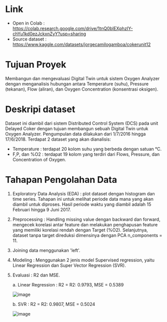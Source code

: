 # Link 
   * Open in Colab : https://colab.research.google.com/drive/1tnQ0bIEXphzIY-chYu1kd0ezJckxnZyY?usp=sharing
   * Source dataset : https://www.kaggle.com/datasets/jorgecamilogamboa/cokerunit12


# **Tujuan Proyek**  
Membangun dan mengevaluasi Digital Twin untuk sistem Oxygen Analyzer dengan menganalisis hubungan antara Temperature (suhu), Pressure (tekanan), Flow (aliran), dan Oxygen Concentration (konsentrasi oksigen).

# **Deskripi dataset**  
Dataset ini diambil dari sistem Distributed Control System (DCS) pada unit Delayed Coker dengan tujuan membangun sebuah Digital Twin untuk Oxygen Analyzer. Pengumpulan data dilakukan dari 1/7/2016 hingga 17/6/2018.
Terdapat 2 dataset yang akan dianalisis:
 * Temperature : terdapat 20 kolom suhu yang berbeda dengan satuan °C.
 * F,P, dan %O2 : terdapat 19 kolom yang terdiri dari Flows, Pressure, dan Concentration of Oxygen.

# **Tahapan Pengolahan Data**
1. Exploratory Data Analysis (EDA) : plot dataset dengan histogram dan time series. Tahapan ini untuk melihat periode data mana yang akan diambil untuk diproses. Hasil periode waktu yang diambil adalah 15 Februari hingga 9 Juni 2017.
2. Preprocessing : Handling missing value dengan backward dan forward, mengecek korelasi antar feature dan melakukan penghapusan feature yang memiliki korelasi rendah dengan Target (%O2). Selanjutnya, dataset tanpa target direduksi dimensinya dengan PCA n_components = 11.
3. Joining data menggunakan 'left'.
4. Modeling : Menggunakan 2 jenis model Supervised regression, yaitu Linear Regression dan Super Vector Regression (SVR).
5. Evaluasi : R2 dan MSE.
   
   a. Linear Regression : R2 = R2: 0.9793, MSE = 0.5389
   
      ![image](https://github.com/user-attachments/assets/a6419f38-105a-4496-968d-a5d0800ac3d9)

   b. SVR : R2 = R2: 0.9807, MSE = 0.5024
   
      ![image](https://github.com/user-attachments/assets/b84fe65b-f368-4431-9512-e7e56576414d)


